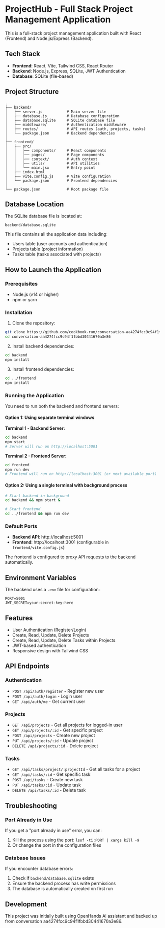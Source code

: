 # ProjectHub - Full Stack Project Management Application

This is a full-stack project management application built with React (Frontend) and Node.js/Express (Backend).

## Tech Stack

- **Frontend**: React, Vite, Tailwind CSS, React Router
- **Backend**: Node.js, Express, SQLite, JWT Authentication
- **Database**: SQLite (file-based)

## Project Structure

```
.
├── backend/
│   ├── server.js           # Main server file
│   ├── database.js         # Database configuration
│   ├── database.sqlite     # SQLite database file
│   ├── middleware/         # Authentication middleware
│   ├── routes/             # API routes (auth, projects, tasks)
│   └── package.json        # Backend dependencies
│
├── frontend/
│   ├── src/
│   │   ├── components/     # React components
│   │   ├── pages/          # Page components
│   │   ├── context/        # Auth context
│   │   ├── utils/          # API utilities
│   │   └── main.jsx        # Entry point
│   ├── index.html
│   ├── vite.config.js      # Vite configuration
│   └── package.json        # Frontend dependencies
│
└── package.json            # Root package file
```

## Database Location

The SQLite database file is located at:
```
backend/database.sqlite
```

This file contains all the application data including:
- Users table (user accounts and authentication)
- Projects table (project information)
- Tasks table (tasks associated with projects)

## How to Launch the Application

### Prerequisites

- Node.js (v14 or higher)
- npm or yarn

### Installation

1. Clone the repository:
```bash
git clone https://github.com/cookbook-run/conversation-aa4274fcc9c94f1fbbd30441670a3e86.git
cd conversation-aa4274fcc9c94f1fbbd30441670a3e86
```

2. Install backend dependencies:
```bash
cd backend
npm install
```

3. Install frontend dependencies:
```bash
cd ../frontend
npm install
```

### Running the Application

You need to run both the backend and frontend servers:

#### Option 1: Using separate terminal windows

**Terminal 1 - Backend Server:**
```bash
cd backend
npm start
# Server will run on http://localhost:5001
```

**Terminal 2 - Frontend Server:**
```bash
cd frontend
npm run dev
# Frontend will run on http://localhost:3001 (or next available port)
```

#### Option 2: Using a single terminal with background process

```bash
# Start backend in background
cd backend && npm start &

# Start frontend
cd ../frontend && npm run dev
```

### Default Ports

- **Backend API**: http://localhost:5001
- **Frontend**: http://localhost:3001 (configurable in `frontend/vite.config.js`)

The frontend is configured to proxy API requests to the backend automatically.

## Environment Variables

The backend uses a `.env` file for configuration:

```env
PORT=5001
JWT_SECRET=your-secret-key-here
```

## Features

- User Authentication (Register/Login)
- Create, Read, Update, Delete Projects
- Create, Read, Update, Delete Tasks within Projects
- JWT-based authentication
- Responsive design with Tailwind CSS

## API Endpoints

### Authentication
- `POST /api/auth/register` - Register new user
- `POST /api/auth/login` - Login user
- `GET /api/auth/me` - Get current user

### Projects
- `GET /api/projects` - Get all projects for logged-in user
- `GET /api/projects/:id` - Get specific project
- `POST /api/projects` - Create new project
- `PUT /api/projects/:id` - Update project
- `DELETE /api/projects/:id` - Delete project

### Tasks
- `GET /api/tasks/project/:projectId` - Get all tasks for a project
- `GET /api/tasks/:id` - Get specific task
- `POST /api/tasks` - Create new task
- `PUT /api/tasks/:id` - Update task
- `DELETE /api/tasks/:id` - Delete task

## Troubleshooting

### Port Already in Use
If you get a "port already in use" error, you can:
1. Kill the process using the port: `lsof -ti:PORT | xargs kill -9`
2. Or change the port in the configuration files

### Database Issues
If you encounter database errors:
1. Check if `backend/database.sqlite` exists
2. Ensure the backend process has write permissions
3. The database is automatically created on first run

## Development

This project was initially built using OpenHands AI assistant and backed up from conversation aa4274fcc9c94f1fbbd30441670a3e86.